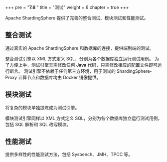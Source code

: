 +++
pre = "<b>7.6 </b>"
title = "测试"
weight = 6
chapter = true
+++

Apache ShardingSphere 提供了完善的整合测试、模块测试和性能测试。

## 整合测试

通过真实的 Apache ShardingSphere 和数据库的连接，提供端到端的测试。

整合测试引擎以 XML 方式定义 SQL，分别为各个数据库独立运行测试用例。
为了方便上手，测试引擎无需修改任何 **Java** 代码，只需修改相应的配置文件即可运行断言。
测试引擎不依赖于任何第三方环境，用于测试的 ShardingSphere-Proxy 计算节点和数据库均由 Docker 镜像提供。

## 模块测试

将复杂的模块单独提炼成为测试引擎。

模块测试引擎同样以 XML 方式定义 SQL，分别为各个数据库独立运行测试用例，包括 SQL 解析和 SQL 改写模块。

## 性能测试

提供多样性的性能测试方法，包括 Sysbench、JMH、TPCC 等。
